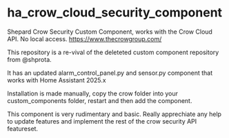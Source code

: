 # ha_crow_cloud_security_component
Shepard Crow Security Custom Component, works with the Crow Cloud API. No local access. https://www.thecrowgroup.com/

This repository is a re-vival of the deleteted custom component repository from @shprota.

It has an updated alarm_control_panel.py and sensor.py component that works with Home Assistant 2025.x

Installation is made manually, copy the crow folder into your custom_components folder, restart and then add the component.

This component is very rudimentary and basic. Really apprechiate any help to update features and implement the rest of the crow security API featureset.
